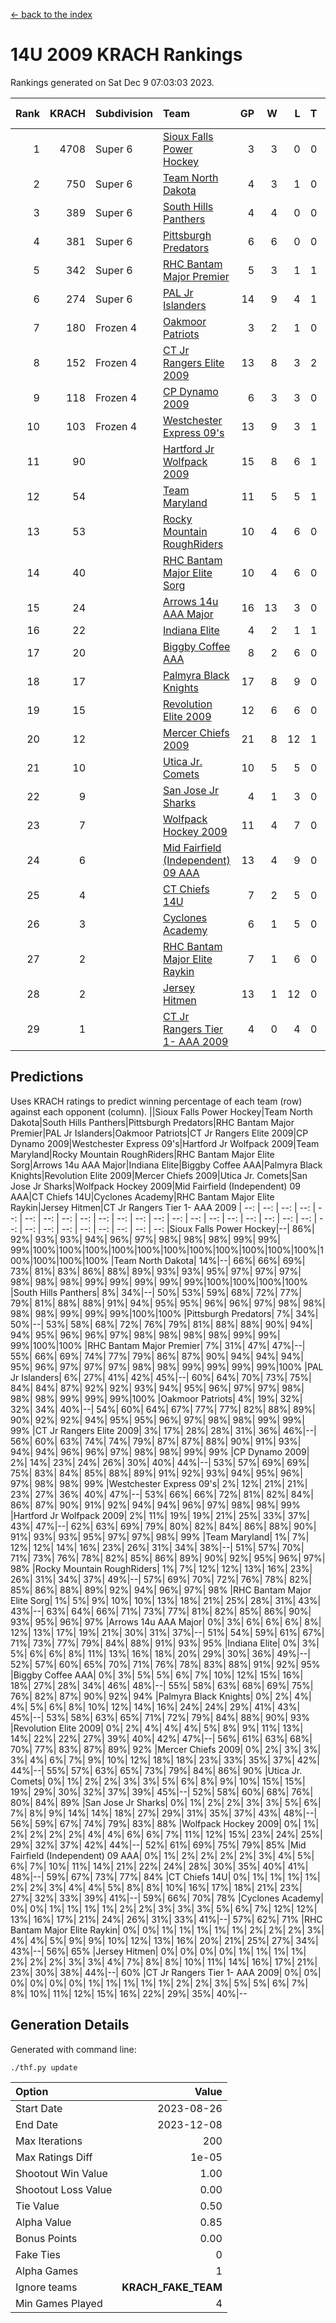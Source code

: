 [<- back to the index](readme.md)
# 14U 2009 KRACH Rankings
Rankings generated on Sat Dec  9 07:03:03 2023.

Rank|KRACH|Subdivision|Team|GP|W|L|T|OTW|OTL|SoS|Exp Wins|Win Diff
---:|---:|:---|:---|---:|---:|---:|---:|---:|---:|---:|---:|---:
1|4708|Super 6|[Sioux Falls Power Hockey](https://gamesheetstats.com/seasons/3664/teams/140999/schedule)|3|3|0|0|0|0|207|3.8|-0.0
2|750|Super 6|[Team North Dakota](https://gamesheetstats.com/seasons/3664/teams/141001/schedule)|4|3|1|0|0|0|993|3.8|-0.0
3|389|Super 6|[South Hills Panthers](https://gamesheetstats.com/seasons/3664/teams/160166/schedule)|4|4|0|0|0|0|12|4.9|0.0
4|381|Super 6|[Pittsburgh Predators](https://gamesheetstats.com/seasons/3664/teams/140995/schedule)|6|6|0|0|0|0|8|6.9|0.0
5|342|Super 6|[RHC Bantam Major Premier](https://gamesheetstats.com/seasons/3664/teams/140984/schedule)|5|3|1|1|0|0|152|4.4|0.0
6|274|Super 6|[PAL Jr Islanders](https://gamesheetstats.com/seasons/3664/teams/140990/schedule)|14|9|4|1|0|0|219|10.4|0.0
7|180|Frozen 4|[Oakmoor Patriots](https://gamesheetstats.com/seasons/3664/teams/141002/schedule)|3|2|1|0|1|0|207|2.8|-0.0
8|152|Frozen 4|[CT Jr Rangers Elite 2009](https://gamesheetstats.com/seasons/3664/teams/140980/schedule)|13|8|3|2|1|0|102|9.9|0.0
9|118|Frozen 4|[CP Dynamo 2009](https://gamesheetstats.com/seasons/3664/teams/140991/schedule)|6|3|3|0|0|0|130|3.9|0.0
10|103|Frozen 4|[Westchester Express 09's](https://gamesheetstats.com/seasons/3664/teams/140992/schedule)|13|9|3|1|1|1|56|10.4|0.0
11|90||[Hartford Jr Wolfpack 2009](https://gamesheetstats.com/seasons/3664/teams/140979/schedule)|15|8|6|1|1|0|98|9.4|0.0
12|54||[Team Maryland](https://gamesheetstats.com/seasons/3664/teams/140998/schedule)|11|5|5|1|0|0|104|6.4|0.0
13|53||[Rocky Mountain RoughRiders](https://gamesheetstats.com/seasons/3664/teams/144346/schedule)|10|4|6|0|0|0|577|4.8|-0.0
14|40||[RHC Bantam Major Elite Sorg](https://gamesheetstats.com/seasons/3664/teams/140985/schedule)|10|4|6|0|0|0|106|4.9|0.0
15|24||[Arrows 14u AAA Major](https://gamesheetstats.com/seasons/3664/teams/140993/schedule)|16|13|3|0|0|0|10|13.9|0.0
16|22||[Indiana Elite](https://gamesheetstats.com/seasons/3664/teams/144344/schedule)|4|2|1|1|0|0|12|3.4|0.0
17|20||[Biggby Coffee AAA](https://gamesheetstats.com/seasons/3664/teams/144343/schedule)|8|2|6|0|0|1|691|2.8|-0.0
18|17||[Palmyra Black Knights](https://gamesheetstats.com/seasons/3664/teams/140997/schedule)|17|8|9|0|0|1|79|8.9|0.0
19|15||[Revolution Elite 2009](https://gamesheetstats.com/seasons/3664/teams/140996/schedule)|12|6|6|0|0|0|30|6.9|0.0
20|12||[Mercer Chiefs 2009](https://gamesheetstats.com/seasons/3664/teams/140987/schedule)|21|8|12|1|1|2|56|9.4|0.0
21|10||[Utica Jr. Comets](https://gamesheetstats.com/seasons/3664/teams/140994/schedule)|10|5|5|0|0|0|76|5.9|0.0
22|9||[San Jose Jr Sharks](https://gamesheetstats.com/seasons/3664/teams/141003/schedule)|4|1|3|0|0|0|88|1.9|0.0
23|7||[Wolfpack Hockey 2009](https://gamesheetstats.com/seasons/3664/teams/140986/schedule)|11|4|7|0|0|1|34|4.9|0.0
24|6||[Mid Fairfield (Independent) 09 AAA](https://gamesheetstats.com/seasons/3664/teams/140981/schedule)|13|4|9|0|1|0|26|4.9|0.0
25|4||[CT Chiefs 14U](https://gamesheetstats.com/seasons/3664/teams/140982/schedule)|7|2|5|0|0|0|18|2.9|0.0
26|3||[Cyclones Academy](https://gamesheetstats.com/seasons/3664/teams/140978/schedule)|6|1|5|0|0|0|20|1.9|0.0
27|2||[RHC Bantam Major Elite Raykin](https://gamesheetstats.com/seasons/3664/teams/140989/schedule)|7|1|6|0|0|0|12|1.9|0.0
28|2||[Jersey Hitmen](https://gamesheetstats.com/seasons/3664/teams/140988/schedule)|13|1|12|0|0|0|71|1.9|0.0
29|1||[CT Jr Rangers Tier 1- AAA 2009](https://gamesheetstats.com/seasons/3664/teams/140983/schedule)|4|0|4|0|0|0|12|0.9|0.0

## Predictions
Uses KRACH ratings to predict winning percentage of each team (row) against each opponent (column).
||Sioux Falls Power Hockey|Team North Dakota|South Hills Panthers|Pittsburgh Predators|RHC Bantam Major Premier|PAL Jr Islanders|Oakmoor Patriots|CT Jr Rangers Elite 2009|CP Dynamo 2009|Westchester Express 09's|Hartford Jr Wolfpack 2009|Team Maryland|Rocky Mountain RoughRiders|RHC Bantam Major Elite Sorg|Arrows 14u AAA Major|Indiana Elite|Biggby Coffee AAA|Palmyra Black Knights|Revolution Elite 2009|Mercer Chiefs 2009|Utica Jr. Comets|San Jose Jr Sharks|Wolfpack Hockey 2009|Mid Fairfield (Independent) 09 AAA|CT Chiefs 14U|Cyclones Academy|RHC Bantam Major Elite Raykin|Jersey Hitmen|CT Jr Rangers Tier 1- AAA 2009
| --: | --: | --: | --: | --: | --: | --: | --: | --: | --: | --: | --: | --: | --: | --: | --: | --: | --: | --: | --: | --: | --: | --: | --: | --: | --: | --: | --: | --: | --: 
|Sioux Falls Power Hockey|--| 86%| 92%| 93%| 93%| 94%| 96%| 97%| 98%| 98%| 98%| 99%| 99%| 99%|100%|100%|100%|100%|100%|100%|100%|100%|100%|100%|100%|100%|100%|100%|100%
|Team North Dakota| 14%|--| 66%| 66%| 69%| 73%| 81%| 83%| 86%| 88%| 89%| 93%| 93%| 95%| 97%| 97%| 97%| 98%| 98%| 98%| 99%| 99%| 99%| 99%| 99%|100%|100%|100%|100%
|South Hills Panthers|  8%| 34%|--| 50%| 53%| 59%| 68%| 72%| 77%| 79%| 81%| 88%| 88%| 91%| 94%| 95%| 95%| 96%| 96%| 97%| 98%| 98%| 98%| 98%| 99%| 99%| 99%|100%|100%
|Pittsburgh Predators|  7%| 34%| 50%|--| 53%| 58%| 68%| 72%| 76%| 79%| 81%| 88%| 88%| 90%| 94%| 94%| 95%| 96%| 96%| 97%| 98%| 98%| 98%| 98%| 99%| 99%| 99%|100%|100%
|RHC Bantam Major Premier|  7%| 31%| 47%| 47%|--| 55%| 66%| 69%| 74%| 77%| 79%| 86%| 87%| 90%| 94%| 94%| 94%| 95%| 96%| 97%| 97%| 97%| 98%| 98%| 99%| 99%| 99%| 99%|100%
|PAL Jr Islanders|  6%| 27%| 41%| 42%| 45%|--| 60%| 64%| 70%| 73%| 75%| 84%| 84%| 87%| 92%| 92%| 93%| 94%| 95%| 96%| 97%| 97%| 98%| 98%| 98%| 99%| 99%| 99%|100%
|Oakmoor Patriots|  4%| 19%| 32%| 32%| 34%| 40%|--| 54%| 60%| 64%| 67%| 77%| 77%| 82%| 88%| 89%| 90%| 92%| 92%| 94%| 95%| 95%| 96%| 97%| 98%| 98%| 99%| 99%| 99%
|CT Jr Rangers Elite 2009|  3%| 17%| 28%| 28%| 31%| 36%| 46%|--| 56%| 60%| 63%| 74%| 74%| 79%| 87%| 87%| 88%| 90%| 91%| 93%| 94%| 94%| 96%| 96%| 97%| 98%| 98%| 99%| 99%
|CP Dynamo 2009|  2%| 14%| 23%| 24%| 26%| 30%| 40%| 44%|--| 53%| 57%| 69%| 69%| 75%| 83%| 84%| 85%| 88%| 89%| 91%| 92%| 93%| 94%| 95%| 96%| 97%| 98%| 98%| 99%
|Westchester Express 09's|  2%| 12%| 21%| 21%| 23%| 27%| 36%| 40%| 47%|--| 53%| 66%| 66%| 72%| 81%| 82%| 84%| 86%| 87%| 90%| 91%| 92%| 94%| 94%| 96%| 97%| 98%| 98%| 99%
|Hartford Jr Wolfpack 2009|  2%| 11%| 19%| 19%| 21%| 25%| 33%| 37%| 43%| 47%|--| 62%| 63%| 69%| 79%| 80%| 82%| 84%| 86%| 88%| 90%| 91%| 93%| 93%| 95%| 97%| 97%| 98%| 99%
|Team Maryland|  1%|  7%| 12%| 12%| 14%| 16%| 23%| 26%| 31%| 34%| 38%|--| 51%| 57%| 70%| 71%| 73%| 76%| 78%| 82%| 85%| 86%| 89%| 90%| 92%| 95%| 96%| 97%| 98%
|Rocky Mountain RoughRiders|  1%|  7%| 12%| 12%| 13%| 16%| 23%| 26%| 31%| 34%| 37%| 49%|--| 57%| 69%| 70%| 72%| 76%| 78%| 82%| 85%| 86%| 88%| 89%| 92%| 94%| 96%| 97%| 98%
|RHC Bantam Major Elite Sorg|  1%|  5%|  9%| 10%| 10%| 13%| 18%| 21%| 25%| 28%| 31%| 43%| 43%|--| 63%| 64%| 66%| 71%| 73%| 77%| 81%| 82%| 85%| 86%| 90%| 93%| 95%| 96%| 97%
|Arrows 14u AAA Major|  0%|  3%|  6%|  6%|  6%|  8%| 12%| 13%| 17%| 19%| 21%| 30%| 31%| 37%|--| 51%| 54%| 59%| 61%| 67%| 71%| 73%| 77%| 79%| 84%| 88%| 91%| 93%| 95%
|Indiana Elite|  0%|  3%|  5%|  6%|  6%|  8%| 11%| 13%| 16%| 18%| 20%| 29%| 30%| 36%| 49%|--| 52%| 57%| 60%| 65%| 70%| 71%| 76%| 78%| 83%| 88%| 91%| 92%| 95%
|Biggby Coffee AAA|  0%|  3%|  5%|  5%|  6%|  7%| 10%| 12%| 15%| 16%| 18%| 27%| 28%| 34%| 46%| 48%|--| 55%| 58%| 63%| 68%| 69%| 75%| 76%| 82%| 87%| 90%| 92%| 94%
|Palmyra Black Knights|  0%|  2%|  4%|  4%|  5%|  6%|  8%| 10%| 12%| 14%| 16%| 24%| 24%| 29%| 41%| 43%| 45%|--| 53%| 58%| 63%| 65%| 71%| 72%| 79%| 84%| 88%| 90%| 93%
|Revolution Elite 2009|  0%|  2%|  4%|  4%|  4%|  5%|  8%|  9%| 11%| 13%| 14%| 22%| 22%| 27%| 39%| 40%| 42%| 47%|--| 56%| 61%| 63%| 68%| 70%| 77%| 83%| 87%| 89%| 92%
|Mercer Chiefs 2009|  0%|  2%|  3%|  3%|  3%|  4%|  6%|  7%|  9%| 10%| 12%| 18%| 18%| 23%| 33%| 35%| 37%| 42%| 44%|--| 55%| 57%| 63%| 65%| 73%| 79%| 84%| 86%| 90%
|Utica Jr. Comets|  0%|  1%|  2%|  2%|  3%|  3%|  5%|  6%|  8%|  9%| 10%| 15%| 15%| 19%| 29%| 30%| 32%| 37%| 39%| 45%|--| 52%| 58%| 60%| 68%| 76%| 80%| 84%| 89%
|San Jose Jr Sharks|  0%|  1%|  2%|  2%|  3%|  3%|  5%|  6%|  7%|  8%|  9%| 14%| 14%| 18%| 27%| 29%| 31%| 35%| 37%| 43%| 48%|--| 56%| 59%| 67%| 74%| 79%| 83%| 88%
|Wolfpack Hockey 2009|  0%|  1%|  2%|  2%|  2%|  2%|  4%|  4%|  6%|  6%|  7%| 11%| 12%| 15%| 23%| 24%| 25%| 29%| 32%| 37%| 42%| 44%|--| 52%| 61%| 69%| 75%| 79%| 85%
|Mid Fairfield (Independent) 09 AAA|  0%|  1%|  2%|  2%|  2%|  2%|  3%|  4%|  5%|  6%|  7%| 10%| 11%| 14%| 21%| 22%| 24%| 28%| 30%| 35%| 40%| 41%| 48%|--| 59%| 67%| 73%| 77%| 84%
|CT Chiefs 14U|  0%|  1%|  1%|  1%|  1%|  2%|  2%|  3%|  4%|  4%|  5%|  8%|  8%| 10%| 16%| 17%| 18%| 21%| 23%| 27%| 32%| 33%| 39%| 41%|--| 59%| 66%| 70%| 78%
|Cyclones Academy|  0%|  0%|  1%|  1%|  1%|  1%|  2%|  2%|  3%|  3%|  3%|  5%|  6%|  7%| 12%| 12%| 13%| 16%| 17%| 21%| 24%| 26%| 31%| 33%| 41%|--| 57%| 62%| 71%
|RHC Bantam Major Elite Raykin|  0%|  0%|  1%|  1%|  1%|  1%|  1%|  2%|  2%|  2%|  3%|  4%|  4%|  5%|  9%|  9%| 10%| 12%| 13%| 16%| 20%| 21%| 25%| 27%| 34%| 43%|--| 56%| 65%
|Jersey Hitmen|  0%|  0%|  0%|  0%|  1%|  1%|  1%|  1%|  2%|  2%|  2%|  3%|  3%|  4%|  7%|  8%|  8%| 10%| 11%| 14%| 16%| 17%| 21%| 23%| 30%| 38%| 44%|--| 60%
|CT Jr Rangers Tier 1- AAA 2009|  0%|  0%|  0%|  0%|  0%|  0%|  1%|  1%|  1%|  1%|  1%|  2%|  2%|  3%|  5%|  5%|  6%|  7%|  8%| 10%| 11%| 12%| 15%| 16%| 22%| 29%| 35%| 40%|--

## Generation Details

Generated with command line:
```
./thf.py update
```

| Option | Value |
| :----- | ----: |
| Start Date | 2023-08-26 |
| End Date | 2023-12-08 |
| Max Iterations | 200 |
| Max Ratings Diff | 1e-05 |
| Shootout Win Value | 1.00 |
| Shootout Loss Value | 0.00 |
| Tie Value | 0.50 |
| Alpha Value | 0.85 |
| Bonus Points | 0.00 |
| Fake Ties | 0 |
| Alpha Games | 1 |
| Ignore teams | __KRACH_FAKE_TEAM__ |
| Min Games Played | 4 |


